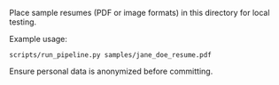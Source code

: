 Place sample resumes (PDF or image formats) in this directory for local testing.

Example usage:

```
scripts/run_pipeline.py samples/jane_doe_resume.pdf
```

Ensure personal data is anonymized before committing.

